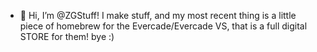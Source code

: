 - 👋 Hi, I’m @ZGStuff!
I make stuff, and
my most recent thing is a little piece of homebrew
for the Evercade/Evercade VS, that is
a full digital STORE for them!
bye :)
